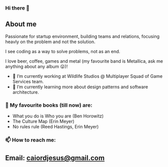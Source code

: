 ### Hi there 👋

## About me
Passionate for startup environment, building teams and relations, focusing heavly on the problem and not the solution.

I see coding as a way to solve problems, not as an end.

I love beer, coffee, games and metal (my favourite band is Metallica, ask me anything about any album 😛)!

- 💼 I’m currently working at Wildlife Studios @ Multiplayer Squad of Game Services team. 
- 🌱 I’m currently learning more about design patterns and software architecture.

### 📖 My favourite books (till now) are:
- What you do is Who you are (Ben Horowitz)
- The Culture Map (Erin Meyer)
- No rules rule (Reed Hastings, Erin Meyer)


### 📫 How to reach me:
Email: caiordjesus@gmail.com
-

<!--
**caiordjesus/caiordjesus** is a ✨ _special_ ✨ repository because its `README.md` (this file) appears on your GitHub profile.

Here are some ideas to get you started:

- 🔭 I’m currently working on ...
- 🌱 I’m currently learning ...
- 👯 I’m looking to collaborate on ...
- 🤔 I’m looking for help with ...
- 💬 Ask me about ...
- 📫 How to reach me: ...
- 😄 Pronouns: ...
- ⚡ Fun fact: ...
-->
